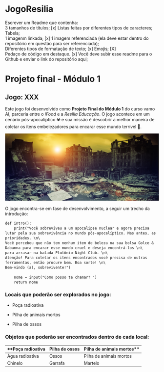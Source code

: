 # JogoResilia



Escrever um Readme que contenha:  
3 tamanhos de títulos;  [x]
Listas feitas por diferentes tipos de caracteres;  
Tabela;  
1 imagenm linkada;  [x]
1 imagem referenciada (ela deve estar dentro do repositório em questão para ser
referenciada);  
Diferentes tipos de formatação de texto;  [x]
Emojis; [X]  
Pedaço de código em destaque. [x] 
Você deve subir esse readme para o Github e enviar o link do
repositório aqui;


# Projeto final - Módulo 1
## Jogo: XXX

Este jogo foi desenvolvido como **Projeto Final do Módulo 1** do curso vamo AI, parceria entre o _iFood_ e a _Resilia Educação_. O jogo acontece em um cenário pós-apocalíptico :radioactive: e sua missão é descobrir a melhor maneira de coletar os itens embelezadores para encarar esse mundo terrível :lipstick:. 

[![Apocalipse](https://github.com/csuwaki/JogoResilia/blob/main/imagens/apocalipse.png)](https://github.com/csuwaki/JogoResilia/blob/main/imagens/apocalipse.png)

O jogo encontra-se em fase de desenvolvimento, a seguir um trecho da introdução:


```  
def intro():
    print("Você sobreviveu a um apocalipse nuclear e agora precisa lutar pela sua sobrevivência no mundo pós-apocalíptico. Mas antes, as prioridades. \n\
Você percebeu que não tem nenhum item de beleza na sua bolsa Golce & Dabanna para encarar esse mundo cruel e deseja encontrá-los \n\
para arrasar na balada Plutônio Night Club. \n\
Atenção! Para coletar os itens encontrados você precisa de outras ferramentas, então procure bem. Boa sorte! \n\
Bem-vindo (a), sobrevivente!")

    nome = input("Como posso te chamar? ")
    return nome  
```  


### Locais que poderão ser explorados no jogo:

* Poça radioativa
- Pilha de animais mortos
+ Pilha de ossos

### Objetos que poderão ser encontrados dentro de cada local:

| **Poça radioativa | Pilha de ossos | Pilha de animais mortos** |
| --------------- | ---------------- | ----------------------- |
| Água radioativa | Ossos | Pilha de animais mortos |
| Chinelo | Garrafa | Martelo |

